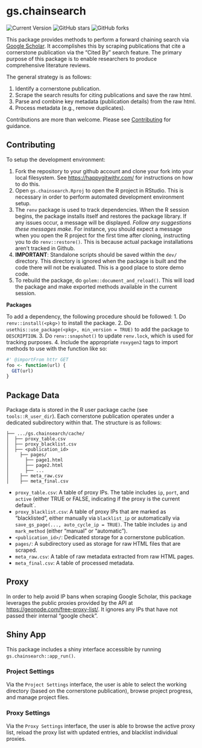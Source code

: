 gs.chainsearch
================

![Current Version](https://img.shields.io/badge/version-0.0.1-blue)
![GitHub
stars](https://img.shields.io/github/stars/timothyslau/gs.chainsearch)
![GitHub
forks](https://img.shields.io/github/forks/timothyslau/gs.chainsearch)

This package provides methods to perform a forward chaining search via
[Google Scholar](https://scholar.google.com/). It accomplishes this by
scraping publications that cite a cornerstone publication via the “Cited
By” search feature. The primary purpose of this package is to enable
researchers to produce comprehensive literature reviews.

The general strategy is as follows:

1.  Identify a cornerstone publication.
2.  Scrape the search results for citing publications and save the raw
    html.
3.  Parse and combine key metadata (publication details) from the raw
    html.
4.  Process metadata (e.g., remove duplicates).

Contributions are more than welcome. Please see
[Contributing](#contributing) for guidance.

## <a id = "contributing">Contributing</a>

To setup the development environment:

1.  Fork the repository to your github account and clone your fork into
    your local filesystem. See <https://happygitwithr.com/> for
    instructions on how to do this.
2.  Open `gs.chainsearch.Rproj` to open the R project in RStudio. This
    is necessary in order to perform automated development environment
    setup.
3.  The `renv` package is used to track dependencies. When the R session
    begins, the package installs itself and restores the package
    library. If any issues occur, a message will be displayed. *Follow
    any suggestions these messages make*. For instance, you should
    expect a message when you open the R project for the first time
    after cloning, instructing you to do `renv::restore()`. This is
    because actual package installations aren’t tracked in Github.
4.  **IMPORTANT**: Standalone scripts should be saved within the `dev/`
    directory. This directory is ignored when the package is built and
    the code there will not be evaluated. This is a good place to store
    demo code.
5.  To rebuild the package, do `golem::document_and_reload()`. This will
    load the package and make exported methods available in the current
    session.

**Packages**

To add a dependency, the following procedure should be followed: 1. Do
`renv::install(<pkg>)` to install the package. 2. Do
`usethis::use_package(<pkg>, min_version = TRUE)` to add the package to
`DESCRIPTION`. 3. Do `renv::snapshot()` to update `renv.lock`, which is
used for tracking purposes. 4. Include the appropriate `roxygen2` tags
to import methods to use with the function like so:

``` r
#' @importFrom httr GET
foo <- function(url) {
  GET(url)
}
```

## Package Data

Package data is stored in the R user package cache (see
`tools::R_user_dir`). Each cornerstone publication operates under a
dedicated subdirectory within that. The structure is as follows:

    ├── .../gs.chainsearch/cache/
    │  ├── proxy_table.csv
    │  ├── proxy_blacklist.csv
    │  ├── <publication_id>
    │    ├── pages/
    │      ├── page1.html
    │      ├── page2.html
    │      ├── ...
    │    ├── meta_raw.csv
    │    ├── meta_final.csv

- `proxy_table.csv`: A table of proxy IPs. The table includes `ip`,
  `port`, and `active` (either TRUE or FALSE, indicating if the proxy is
  the current default\`.
- `proxy_blacklist.csv`: A table of proxy IPs that are marked as
  “blacklisted”, either manually via `blacklist_ip` or automatically via
  `save_gs_page(..., auto_cycle_ip = TRUE)`. The table includes `ip` and
  `mark_method` (either “manual” or “automatic”).
- `<publication_id>/`: Dedicated storage for a cornerstone publication.
- `pages/`: A subdirectory used as storage for raw HTML files that are
  scraped.
- `meta_raw.csv`: A table of raw metadata extracted from raw HTML pages.
- `meta_final.csv`: A table of processed metadata.

## Proxy

In order to help avoid IP bans when scraping Google Scholar, this
package leverages the public proxies provided by the API at
<https://geonode.com/free-proxy-list/>. It ignores any IPs that have not
passed their internal “google check”.

## Shiny App

This package includes a shiny interface accessible by running
`gs.chainsearch::app_run()`.

### Project Settings

Via the `Project Settings` interface, the user is able to select the
working directory (based on the cornerstone publication), browse project
progress, and manage project files.

### Proxy Settings

Via the `Proxy Settings` interface, the user is able to browse the
active proxy list, reload the proxy list with updated entries, and
blacklist individual proxies.
